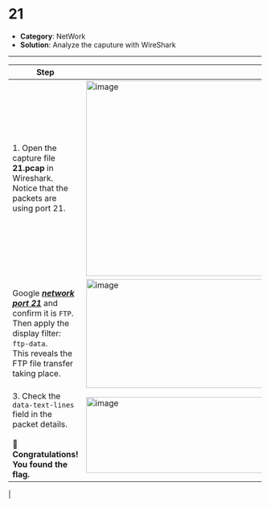 # 21

- **Category**: NetWork  
- **Solution**: Analyze the caputure with WireShark

---
| Step | Screenshot |
|------|------------|
|1. Open the capture file **21.pcap** in Wireshark.<br>Notice that the packets are using port 21.|<img width="700" height="389" alt="image" src="https://github.com/user-attachments/assets/81674db7-3ce1-46b9-b61b-bc5ac2dc30cc" />|
|Google ***[network port 21](https://e-words.jp/w/21%E7%95%AA%E3%83%9D%E3%83%BC%E3%83%88.html)*** and confirm it is `FTP`.<br>Then apply the display filter: `ftp-data`.<br>This reveals the FTP file transfer taking place.|<img width="800" height="217" alt="image" src="https://github.com/user-attachments/assets/876b3b50-35fd-4972-889c-2908d3587265" />|
|3. Check the `data-text-lines` field in the packet details.<br><br>🎉 **Congratulations! You found the flag.**|<img width="800" height="151" alt="image" src="https://github.com/user-attachments/assets/5c85a2bf-b343-4dc2-91ed-b2b42565f518" />
|
